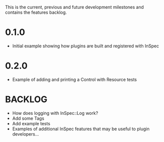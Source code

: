This is the current, previous and future development milestones and contains the features backlog.

# 0.1.0 #
* Initial example showing how plugins are built and registered with InSpec

# 0.2.0 #
* Example of adding and printing a Control with Resource tests

# BACKLOG #
* How does logging with InSpec::Log work?
* Add some Tags
* Add example tests
* Examples of additional InSpec features that may be useful to plugin developers...
